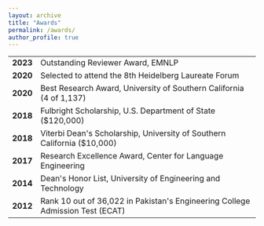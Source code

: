 ```yaml
---
layout: archive
title: "Awards"
permalink: /awards/
author_profile: true
---
```


<table>
  <tr>
    <td><strong>2023</strong></td>
    <td>Outstanding Reviewer Award, EMNLP</td>
  </tr>
  <tr>
    <td><strong>2020</strong></td>
    <td>Selected to attend the 8th Heidelberg Laureate Forum</td>
  </tr>
  <tr>
    <td><strong>2020</strong></td>
    <td>Best Research Award, University of Southern California (4 of 1,137)</td>
  </tr>
  <tr>
    <td><strong>2018</strong></td>
    <td>Fulbright Scholarship, U.S. Department of State ($120,000)</td>
  </tr>
  <tr>
    <td><strong>2018</strong></td>
    <td>Viterbi Dean's Scholarship, University of Southern California ($10,000)</td>
  </tr>
  <tr>
    <td><strong>2017</strong></td>
    <td>Research Excellence Award, Center for Language Engineering</td>
  </tr>
  <tr>
    <td><strong>2014</strong></td>
    <td>Dean's Honor List, University of Engineering and Technology</td>
  </tr>
  <tr>
    <td><strong>2012</strong></td>
    <td>Rank 10 out of 36,022 in Pakistan's Engineering College Admission Test (ECAT)</td>
  </tr>
</table>
